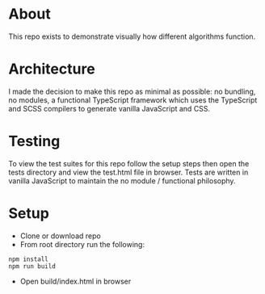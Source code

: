 # About
This repo exists to demonstrate visually how different algorithms function.

# Architecture 
 I made the decision to make this repo as minimal as possible: no bundling, no modules, a functional TypeScript framework which uses the TypeScript and SCSS compilers to generate vanilla JavaScript and CSS.

# Testing
To view the test suites for this repo follow the setup steps then open the tests directory and view the test.html file in browser.
Tests are written in vanilla JavaScript to maintain the no module / functional philosophy.

# Setup
* Clone or download repo
* From root directory run the following:
```
npm install
npm run build
```
* Open build/index.html in browser
